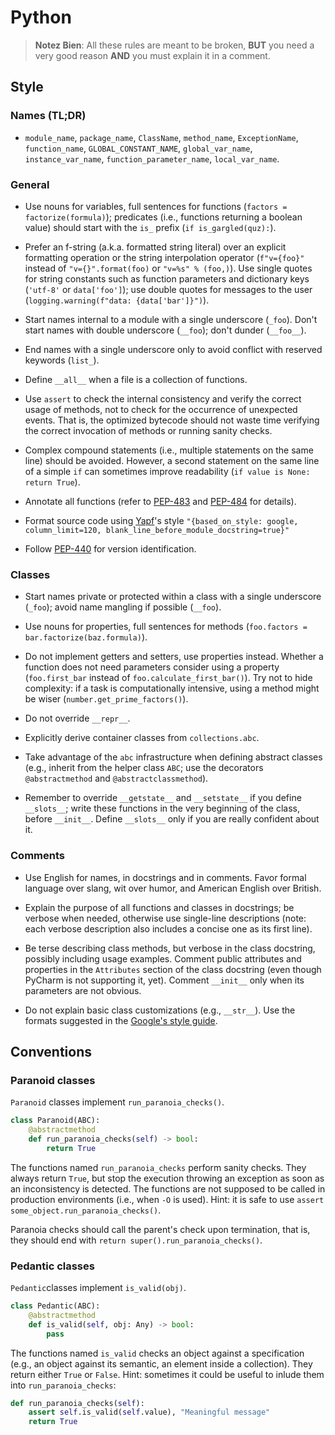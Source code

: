 # Python

> **Notez Bien**: All these rules are meant to be broken, **BUT** you need a very good reason **AND** you must explain it in a comment.

## Style

### Names (TL;DR)

* `module_name`, `package_name`, `ClassName`, `method_name`, `ExceptionName`, `function_name`, `GLOBAL_CONSTANT_NAME`, `global_var_name`, `instance_var_name`, `function_parameter_name`, `local_var_name`.

### General

* Use nouns for variables, full sentences for functions (`factors = factorize(formula)`); predicates (i.e., functions returning a boolean value) should start with the `is_` prefix (`if is_gargled(quz):`).

* Prefer an f-string (a.k.a. formatted string literal) over an explicit formatting operation or the string interpolation operator (`f"v={foo}"` instead of `"v={}".format(foo)` or `"v=%s" % (foo,)`). Use single quotes for string constants such as function parameters and dictionary keys (`'utf-8'` or `data['foo']`); use double quotes for messages to the user (`logging.warning(f"data: {data['bar']}")`).

* Start names internal to a module with a single underscore (`_foo`). Don't start names with double underscore (`__foo`); don't dunder (`__foo__`).

* End names with a single underscore only to avoid conflict with reserved keywords (`list_`).

* Define `__all__` when a file is a collection of functions.

* Use `assert` to check the internal consistency and verify the correct usage of methods, not to check for the occurrence of unexpected events. That is, the optimized bytecode should not waste time verifying the correct invocation of methods or running sanity checks.

* Complex compound statements (i.e., multiple statements on the same line) should be avoided. However, a second statement on the same line of a simple `if` can sometimes improve readability (`if value is None: return True`).

* Annotate all functions (refer to [PEP-483](https://www.python.org/dev/peps/pep-0483/) and [PEP-484](https://www.python.org/dev/peps/pep-0484/) for details).

* Format source code using [Yapf](https://github.com/google/yapf)'s style `"{based_on_style: google, column_limit=120, blank_line_before_module_docstring=true}"`

* Follow [PEP-440](https://www.python.org/dev/peps/pep-0440/) for version identification.

### Classes

* Start names private or protected within a class with a single underscore (`_foo`); avoid name mangling if possible (`__foo`).

* Use nouns for properties, full sentences for methods (`foo.factors = bar.factorize(baz.formula)`).

* Do not implement getters and setters, use properties instead. Whether a function does not need parameters consider using a property (`foo.first_bar` instead of `foo.calculate_first_bar()`). Try not to hide complexity: if a task is computationally intensive, using a method might be wiser (`number.get_prime_factors()`). 

* Do not override `__repr__`.

* Explicitly derive container classes from `collections.abc`.

* Take advantage of the `abc` infrastructure when defining abstract classes (e.g., inherit from the helper class `ABC`; use the decorators `@abstractmethod` and `@abstractclassmethod`).

* Remember to override `__getstate__` and `__setstate__` if you define `__slots__`; write these functions in the very beginning of the class, before `__init__`. Define `__slots__` only if you are really confident about it.

### Comments

* Use English for names, in docstrings and in comments. Favor formal language over slang, wit over humor, and American English over British.

* Explain the purpose of all functions and classes in docstrings; be verbose when needed, otherwise use single-line descriptions (note: each verbose description also includes a concise one as its first line). 

* Be terse describing class methods, but verbose in the class docstring, possibly including usage examples. Comment public attributes and properties in the `Attributes` section of the class docstring (even though PyCharm is not supporting it, yet). Comment `__init__` only when its parameters are not obvious.

* Do not explain basic class customizations (e.g., `__str__`).  Use the formats suggested in the [Google's style guide](https://google.github.io/styleguide/pyguide.html&#35;383-functions-and-methods).

## Conventions

### Paranoid classes

`Paranoid` classes implement `run_paranoia_checks()`.

```python
class Paranoid(ABC):
    @abstractmethod
    def run_paranoia_checks(self) -> bool:
        return True
```

The functions named `run_paranoia_checks` perform sanity checks. They always return `True`, but stop the execution throwing an exception as soon as an inconsistency is detected. The functions are not supposed to be called in production environments (i.e., when `-O` is used). Hint: it is safe to use `assert some_object.run_paranoia_checks()`. 

Paranoia checks should call the parent's check upon termination, that is, they should end with `return super().run_paranoia_checks()`.

### Pedantic classes

`Pedantic`classes implement `is_valid(obj)`.

```python
class Pedantic(ABC):
    @abstractmethod
    def is_valid(self, obj: Any) -> bool:
        pass
```

The functions named `is_valid` checks an object against a specification (e.g., an object against its semantic, an element inside a collection). They return either `True` or `False`. Hint: sometimes it could be useful to inlude them into `run_paranoia_checks`:

```python
def run_paranoia_checks(self):
    assert self.is_valid(self.value), "Meaningful message"
    return True
```
